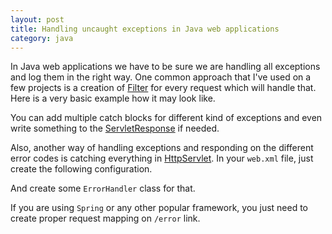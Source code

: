 ```yaml
---
layout: post
title: Handling uncaught exceptions in Java web applications
category: java
---
```


In Java web applications we have to be sure we are handling all exceptions and log them in the right way. One common approach that I've used on a few projects is a creation of <a href="http://docs.oracle.com/javaee/5/api/javax/servlet/Filter.html">Filter</a> for every request which will handle that. Here is a very basic example how it may look like.
<github-gist gistid="7658a2dd46095c85cf7a"></github-gist>

You can add multiple catch blocks for different kind of exceptions and even write something to the <a href="http://docs.oracle.com/javaee/5/api/javax/servlet/ServletResponse.html">ServletResponse</a> if needed.

Also, another way of handling exceptions and responding on the different error codes is catching everything in <a href="http://docs.oracle.com/javaee/1.3/api/javax/servlet/http/HttpServlet.html">HttpServlet</a>. In your <code>web.xml</code> file, just create the following configuration.
<github-gist gistid="25442fe77b94028bcc0f" file="error-web.xml"></github-gist>

And create some <code>ErrorHandler</code> class for that.
<github-gist gistid="25442fe77b94028bcc0f" file="ErrorHandler.java"></github-gist>

If you are using <code>Spring</code> or any other popular framework, you just need to create proper request mapping on <code>/error</code> link.